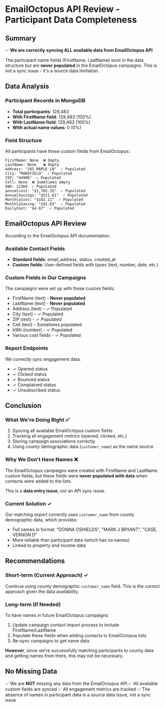 # EmailOctopus API Review - Participant Data Completeness

## Summary
✅ **We are correctly syncing ALL available data from EmailOctopus API**

The participant name fields (FirstName, LastName) exist in the data structure but are **never populated** in the EmailOctopus campaigns. This is not a sync issue - it's a source data limitation.

## Data Analysis

### Participant Records in MongoDB
- **Total participants**: 129,483
- **With FirstName field**: 129,483 (100%)
- **With LastName field**: 129,483 (100%)
- **With actual name values**: 0 (0%)

### Field Structure
All participants have these custom fields from EmailOctopus:
```
FirstName: None  ❌ Empty
LastName: None   ❌ Empty
Address: "345 MAPLE LN"  ✓ Populated
City: "MANSFIELD"  ✓ Populated
ZIP: "44906"  ✓ Populated
Cell: None  ❌ Sometimes empty
kWh: 11369  ✓ Populated
annualcost: "$1,705.35"  ✓ Populated
AnnualSavings: "$511.61"  ✓ Populated
MonthlyCost: "$142.11"  ✓ Populated
MonthlySaving: "$42.63"  ✓ Populated
DailyCost: "$4.67"  ✓ Populated
```

## EmailOctopus API Review

According to the EmailOctopus API documentation:

### Available Contact Fields
- **Standard fields**: email_address, status, created_at
- **Custom fields**: User-defined fields with types (text, number, date, etc.)

### Custom Fields in Our Campaigns
The campaigns were set up with these custom fields:
- FirstName (text) - **Never populated**
- LastName (text) - **Never populated**
- Address (text) - ✓ Populated
- City (text) - ✓ Populated
- ZIP (text) - ✓ Populated
- Cell (text) - Sometimes populated
- kWh (number) - ✓ Populated
- Various cost fields - ✓ Populated

### Report Endpoints
We correctly sync engagement data:
- ✓ Opened status
- ✓ Clicked status
- ✓ Bounced status
- ✓ Complained status
- ✓ Unsubscribed status

## Conclusion

### What We're Doing Right ✅
1. Syncing all available EmailOctopus custom fields
2. Tracking all engagement metrics (opened, clicked, etc.)
3. Storing campaign associations correctly
4. Using county demographic data (`customer_name`) as the name source

### Why We Don't Have Names ❌
The EmailOctopus campaigns were created with FirstName and LastName custom fields, but these fields were **never populated with data** when contacts were added to the lists.

This is a **data entry issue**, not an API sync issue.

### Current Solution ✓
Our matching export correctly uses `customer_name` from county demographic data, which provides:
- Full names in format: "DONNA OSHIELDS", "MARK J BRYANT", "CASE, VERNON D"
- More reliable than participant data (which has no names)
- Linked to property and income data

## Recommendations

### Short-term (Current Approach) ✓
Continue using county demographic `customer_name` field. This is the correct approach given the data availability.

### Long-term (If Needed)
To have names in future EmailOctopus campaigns:
1. Update campaign contact import process to include FirstName/LastName
2. Populate these fields when adding contacts to EmailOctopus lists
3. Re-sync campaigns to get name data

**However**, since we're successfully matching participants to county data and getting names from there, this may not be necessary.

## No Missing Data
✅ We are **NOT** missing any data from the EmailOctopus API
✅ All available custom fields are synced
✅ All engagement metrics are tracked
✅ The absence of names in participant data is a source data issue, not a sync issue
